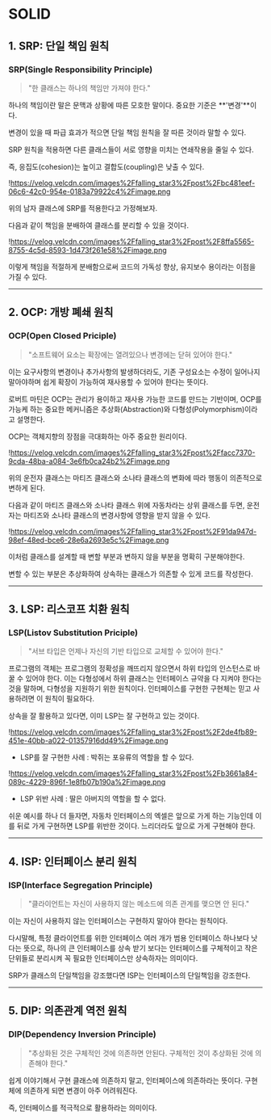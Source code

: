 # SOLID

## 1. SRP: 단일 책임 원칙

### SRP(Single Responsibility Principle)

> "한 클래스는 하나의 책임만 가져야 한다."
> 

하나의 책임이란 말은 문맥과 상황에 따른 모호한 말이다. 중요한 기준은 **'변경'**이다.

변경이 있을 때 파급 효과가 적으면 단일 책임 원칙을 잘 따른 것이라 말할 수 있다.

SRP 원칙을 적용하면 다른 클래스들이 서로 영향을 미치는 연쇄작용을 줄일 수 있다.

즉, 응집도(cohesion)는 높이고 결합도(coupling)은 낮출 수 있다.

!https://velog.velcdn.com/images%2Ffalling_star3%2Fpost%2Fbc481eef-06c6-42c0-954e-0183a79922c4%2Fimage.png

위의 남자 클래스에 SRP를 적용한다고 가정해보자.

다음과 같이 책임을 분배하여 클래스를 분리할 수 있을 것이다.

!https://velog.velcdn.com/images%2Ffalling_star3%2Fpost%2F8ffa5565-8755-4c5d-8593-1d473f261e58%2Fimage.png

이렇게 책임을 적절하게 분배함으로써 코드의 가독성 향상, 유지보수 용이라는 이점을 가질 수 있다.

---

## 2. OCP: 개방 폐쇄 원칙

### OCP(Open Closed Priciple)

> "소프트웨어 요소는 확장에는 열려있으나 변경에는 닫혀 있어야 한다."
> 

이는 요구사항의 변경이나 추가사항의 발생하더라도, 기존 구성요소는 수정이 일어나지 말아야하며 쉽게 확장이 가능하여 재사용할 수 있어야 한다는 뜻이다.

로버트 마틴은 OCP는 관리가 용이하고 재사용 가능한 코드를 만드는 기반이며, OCP를 가능케 하는 중요한 메커니즘은 추상화(Abstraction)와 다형성(Polymorphism)이라고 설명한다.

OCP는 객체지향의 장점을 극대화하는 아주 중요한 원리이다.

!https://velog.velcdn.com/images%2Ffalling_star3%2Fpost%2Ffacc7370-9cda-48ba-a084-3e6fb0ca24b2%2Fimage.png

위의 운전자 클래스는 마티즈 클래스와 소나타 클래스의 변화에 따라 행동이 의존적으로 변하게 된다.

다음과 같이 마티즈 클래스와 소나타 클래스 위에 자동차라는 상위 클래스를 두면, 운전자는 마티즈와 소나타 클래스의 변경사항에 영향을 받지 않을 수 있다.

!https://velog.velcdn.com/images%2Ffalling_star3%2Fpost%2F91da947d-98ef-48ed-bce6-28e6a2693e5c%2Fimage.png

이처럼 클래스를 설계할 때 변할 부분과 변하지 않을 부분을 명확히 구분해야한다.

변할 수 있는 부분은 추상화하여 상속하는 클래스가 의존할 수 있게 코드를 작성한다.

---

## 3. LSP: 리스코프 치환 원칙

### LSP(Listov Substitution Priciple)

> "서브 타입은 언제나 자신의 기반 타입으로 교체할 수 있어야 한다."
> 

프로그램의 객체는 프로그램의 정확성을 깨뜨리지 않으면서 하위 타입의 인스턴스로 바꿀 수 있어야 한다. 이는 다형성에서 하위 클래스는 인터페이스 규약을 다 지켜야 한다는 것을 말하며, 다형성을 지원하기 위한 원칙이다. 인터페이스를 구현한 구현체는 믿고 사용하려면 이 원칙이 필요하다.

상속을 잘 활용하고 있다면, 이미 LSP는 잘 구현하고 있는 것이다.

!https://velog.velcdn.com/images%2Ffalling_star3%2Fpost%2F2de4fb89-451e-40bb-a022-01357916dd49%2Fimage.png

- LSP를 잘 구현한 사례 : 박쥐는 포유류의 역할을 할 수 있다.

!https://velog.velcdn.com/images%2Ffalling_star3%2Fpost%2Fb3661a84-089c-4229-896f-1e8fb07b190a%2Fimage.png

- LSP 위반 사례 : 딸은 아버지의 역할을 할 수 없다.

쉬운 예시를 하나 더 들자면, 자동차 인터페이스의 엑셀은 앞으로 가게 하는 기능인데 이를 뒤로 가게 구현하면 LSP를 위반한 것이다. 느리더라도 앞으로 가게 구현해야 한다.

---

## 4. **ISP: 인터페이스 분리 원칙**

### **ISP(Interface Segregation Principle)**

> "클라이언트는 자신이 사용하지 않는 메소드에 의존 관계를 맺으면 안 된다."
> 

이는 자신이 사용하지 않는 인터페이스는 구현하지 말아야 한다는 원칙이다.

다시말해, 특정 클라이언트를 위한 인터페이스 여러 개가 범용 인터페이스 하나보다 낫다는 뜻으로, 하나의 큰 인터페이스를 상속 받기 보다는 인터페이스를 구체적이고 작은 단위들로 분리시켜 꼭 필요한 인터페이스만 상속하자는 의미이다.

SRP가 클래스의 단일책임을 강조했다면 ISP는 인터페이스의 단일책임을 강조한다.


---

## 5. DIP: 의존관계 역전 원칙

### DIP(Dependency Inversion Principle)

> "추상화된 것은 구체적인 것에 의존하면 안된다. 구체적인 것이 추상화된 것에 의존해야 한다."
> 

쉽게 이야기해서 구현 클래스에 의존하지 말고, 인터페이스에 의존하라는 뜻이다. 구현체에 의존하게 되면 변경이 아주 어려워진다.

즉, 인터페이스를 적극적으로 활용하라는 의미이다.


